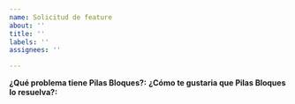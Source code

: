 ```yaml
---
name: Solicitud de feature
about: ''
title: ''
labels: ''
assignees: ''

---
```


**¿Qué problema tiene Pilas Bloques?:**
**¿Cómo te gustaria que Pilas Bloques lo resuelva?:**
